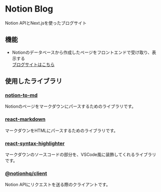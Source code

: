 # Notion Blog
Notion APIとNext.jsを使ったブログサイト

## 機能
- Notionのデータベースから作成したページをフロントエンドで受け取り、表示する  
  [ブログサイトはこちら](https://my-blog-27z2.vercel.app/)

## 使用したライブラリ
### [notion-to-md](https://github.com/souvikinator/notion-to-md)
Notionのページをマークダウンにパースするためのライブラリです。

### [react-markdown](https://github.com/remarkjs/react-markdown)
マークダウンをHTMLにパースするためのライブラリです。

### [react-syntax-highlighter](https://github.com/react-syntax-highlighter/react-syntax-highlighter)
マークダウンのソースコードの部分を、VSCode風に装飾してくれるライブラリです。

### [@notionhq/client](https://github.com/makenotion/notion-sdk-js)
Notion APIにリクエストを送る際のクライアントです。
